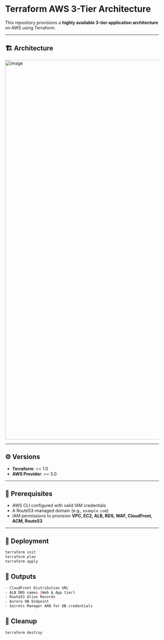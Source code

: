 # Terraform AWS 3-Tier Architecture

This repository provisions a **highly available 3-tier application architecture** on AWS using Terraform.

---

## 🏗️ Architecture

<img width="2242" height="1242" alt="image" src="https://github.com/user-attachments/assets/1d4742ab-a36e-4439-b2f0-8d5535d1f8ea" />


---

## ⚙️ Versions

- **Terraform**: >= 1.0  
- **AWS Provider**: >= 5.0  

---

## 🔑 Prerequisites

- AWS CLI configured with valid IAM credentials  
- A Route53-managed domain (e.g., `example.com`)  
- IAM permissions to provision **VPC, EC2, ALB, RDS, WAF, CloudFront, ACM, Route53**

---

## 🚀 Deployment

```bash
terraform init
terraform plan
terraform apply
```
## 📡 Outputs
```bash
- CloudFront Distribution URL
- ALB DNS names (Web & App tier)
- Route53 Alias Records
- Aurora DB Endpoint
- Secrets Manager ARN for DB credentials
```
## 🛑 Cleanup
```bash
terraform destroy
```
